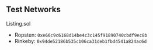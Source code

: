 
## Test Networks

Listing.sol

- Ropsten: `0xe66c9c6168d14be4c3c145f91890740cbdf9ec8b`
- Rinkeby: `0x94de52186b535cb06ca31deb1fbd4541a824ac6d`

